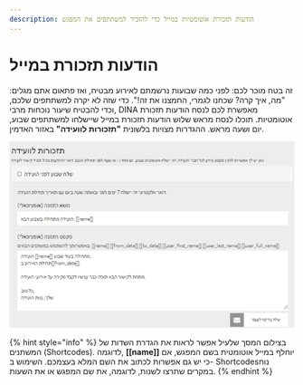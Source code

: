 ```yaml
---
description: הודעות תזכורת אוטומטיות במייל כדי להזכיר למשתתפים את המפגש
---
```


# הודעות תזכורת במייל

זה בטח מוכר לכם: לפני כמה שבועות נרשמתם לאירוע מבטיח, ואז פתאום אתם מגלים: "מה, איך קרה? שכחנו לגמרי, החמצנו את זה!". כדי שזה לא יקרה למשתתפים שלכם, וכדי להבטיח שיעור נוכחות מרבי, DINA מאפשרת לכם לנסח הודעות תזכורת אוטומטיות. תוכלו לנסח מראש שלוש הודעות תזכורת במייל שיישלחו למשתתפים שבוע, יום ושעה מראש. ההגדרות מצויות בלשונית **"תזכורות לוועידה"** באזור האדמין.

![](../../.gitbook/assets/erinnerungsmail_heb.png)

{% hint style="info" %}
בצילום המסך שלעיל אפשר לראות את הגדרת השדות של המשתנים \(Shortcodes\). לדוגמה, **\[\[name\]\]** יוחלף במייל אוטומטית בשם המפגש, אם כי יש גם אפשרות לכתוב את השם המלא בעצמכם. השימוש ב- Shortcodesנוח במקרים שתרצו לשנות, לדוגמה, את שם המפגש או את השעות.
{% endhint %}

